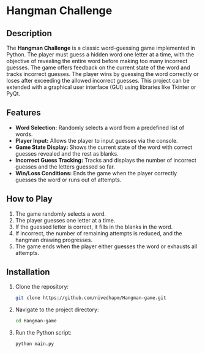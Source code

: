 # Hangman Challenge

## Description
The **Hangman Challenge** is a classic word-guessing game implemented in Python. The player must guess a hidden word one letter at a time, with the objective of revealing the entire word before making too many incorrect guesses. The game offers feedback on the current state of the word and tracks incorrect guesses. The player wins by guessing the word correctly or loses after exceeding the allowed incorrect guesses. This project can be extended with a graphical user interface (GUI) using libraries like Tkinter or PyQt.

## Features
- **Word Selection:** Randomly selects a word from a predefined list of words.
- **Player Input:** Allows the player to input guesses via the console.
- **Game State Display:** Shows the current state of the word with correct guesses revealed and the rest as blanks.
- **Incorrect Guess Tracking:** Tracks and displays the number of incorrect guesses and the letters guessed so far.
- **Win/Loss Conditions:** Ends the game when the player correctly guesses the word or runs out of attempts.


## How to Play
1. The game randomly selects a word.
2. The player guesses one letter at a time.
3. If the guessed letter is correct, it fills in the blanks in the word.
4. If incorrect, the number of remaining attempts is reduced, and the hangman drawing progresses.
5. The game ends when the player either guesses the word or exhausts all attempts.

## Installation
1. Clone the repository:
    ```bash
    git clone https://github.com/nivedhapm/Hangman-game.git
    ```
2. Navigate to the project directory:
    ```bash
    cd Hangman-game
    ```
3. Run the Python script:
    ```bash
    python main.py
    ```


